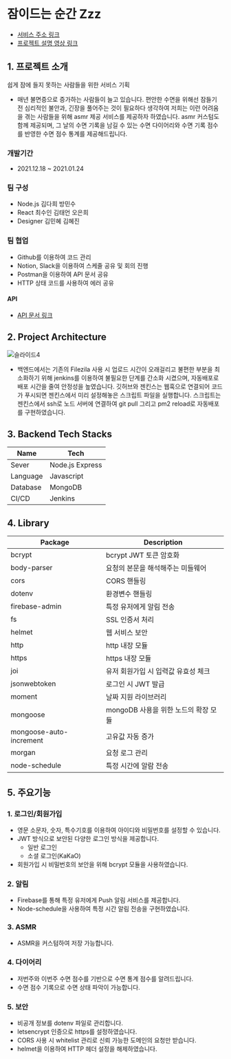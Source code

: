 # 잠이드는 순간 Zzz
- [서비스 주소 링크](https://zzzapp.co.kr)
- [프로젝트 설명 영상 링크](https://www.youtube.com/watch?v=D4G0D7asSYU)

## 1. 프로젝트 소개
쉽게 잠에 들지 못하는 사람들을 위한 서비스 기획
- 매년 불면증으로 증가하는 사람들이 늘고 있습니다.
편안한 수면을 위해선 잠들기 전 심리적인 불안과, 긴장을 풀어주는 것이 필요하다 생각하여
저희는 이런 어려움을 겪는 사람들을 위해 asmr 제공 서비스를 제공하자 하였습니다.
asmr 커스텀도 함께 제공되며, 그 날의 수면 기록을 남길 수 있는 수면 다이어리와 수면 기록 점수를 반영한 수면 점수 통계를 제공해드립니다.
### 개발기간
- 2021.12.18 ~ 2021.01.24
### 팀 구성
- Node.js 김다희 방민수
- React 최수인 김태언 오은희
- Designer 김민혜 김혜진
### 팀 협업
- Github를 이용하여 코드 관리
- Notion, Slack을 이용하여 스케줄 공유 및 회의 진행
- Postman을 이용하여 API 문서 공유
- HTTP 상태 코드를 사용하여 에러 공유
#### API
- [API 문서 링크](https://documenter.getpostman.com/view/18707207/UVXgKwhJ)

## 2. Project Architecture
![슬라이드4](https://user-images.githubusercontent.com/87823892/152728855-ae980301-609a-419d-bfb3-9fd0253a4ed8.PNG)
- 백엔드에서는 기존의 Filezila 사용 시 업로드 시간이 오래걸리고 불편한 부분을 최소화하기 위해 jenkins를 이용하여 불필요한 단계를 간소화 시켰으며, 자동배포로 배포 시간을 줄여 안정성을 높였습니다.
깃허브와 젠킨스는 웹훅으로 연결되어 코드가 푸시되면 젠킨스에서 미리 설정해놓은 스크립트 파일을 실행합니다.
스크립트는 젠킨스에서 ssh로 노드 서버에 연결하여 git pull 그리고 pm2 reload로 자동배포를 구현하였습니다.

## 3. Backend Tech Stacks
|Name|Tech|
|------|---|
|Sever|Node.js  Express|
|Language|Javascript|
|Database|MongoDB|
|CI/CD|Jenkins|

## 4. Library
|Package|Description|
|------|---|
|bcrypt|bcrypt JWT 토큰 암호화|
|body-parser|요청의 본문을 해석해주는 미들웨어|
|cors|CORS 핸들링|
|dotenv|환경변수 핸들링|
|firebase-admin|특정 유저에게 알림 전송|
|fs|SSL 인증서 처리|
|helmet|웹 서비스 보안|
|http|http 내장 모듈|
|https|https 내장 모듈|
|joi|유저 회원가입 시 입력값 유효성 체크|
|jsonwebtoken|로그인 시 JWT 발급|
|moment|날짜 지원 라이브러리|
|mongoose|mongoDB 사용을 위한 노드의 확장 모듈|
|mongoose-auto-increment|고유값 자동 증가|
|morgan|요청 로그 관리|
|node-schedule|특정 시간에 알람 전송|

## 5. 주요기능
### 1. 로그인/회원가입
- 영문 소문자, 숫자,  특수기호를 이용하여 아이디와 비밀번호를 설정할 수 있습니다.
- JWT 방식으로 보안된 다양한 로그인 방식을 제공합니다.
  - 일반 로그인
  - 소셜 로그인(KaKaO)
- 회원가입 시 비밀번호의 보안을 위해 bcrypt 모듈을 사용하였습니다.
### 2. 알림
- Firebase를 통해 특정 유저에게 Push 알림 서비스를 제공합니다.
- Node-schedule을 사용하여 특정 시간 알림 전송을 구현하였습니다.
### 3. ASMR
- ASMR을 커스텀하여 저장 가능합니다.
### 4. 다이어리
- 저번주와 이번주 수면 점수를 기반으로 수면 통계 점수를 알려드립니다.
- 수면 점수 기록으로 수면 상태 파악이 가능합니다.
### 5. 보안
- 비공개 정보를 dotenv 파일로 관리합니다.
- letsencrypt 인증으로 https를 설정하였습니다.
- CORS 사용 시 whitelist 관리로 신뢰 가능한 도메인의 요청만 받습니다.
- helmet을 이용하여 HTTP 헤더 설정을 해제하였습니다.

